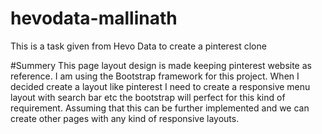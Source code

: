 # hevodata-mallinath
This is a task given from Hevo Data to create a pinterest clone

#Summery
This page layout design is made keeping pinterest website as reference.
I am using the Bootstrap framework for this project. When I decided create a layout like pinterest I need to create a responsive menu layout with search bar etc the bootstrap will perfect for this kind of requirement. Assuming that this can be further implemented and we can create other pages with any kind of responsive layouts.